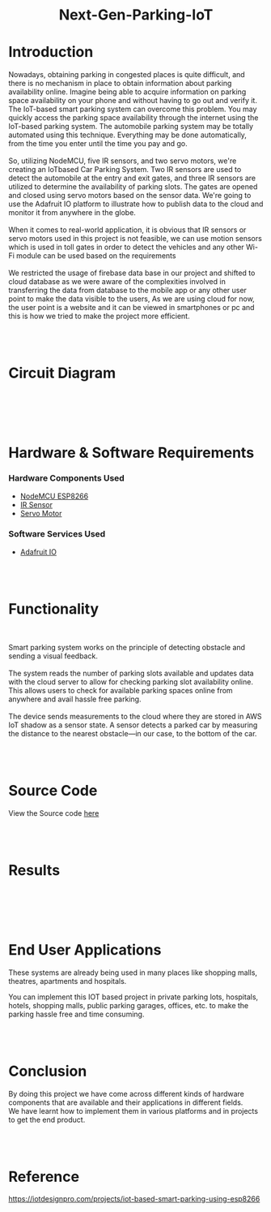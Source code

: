 <div id="top"></div>

<h1 align="center">Next-Gen-Parking-IoT</h1>



<!-- ABOUT THE PROJECT -->


# Introduction
Nowadays, obtaining parking in congested places is quite difficult, and there is no
mechanism in place to obtain information about parking availability online. Imagine
being able to acquire information on parking space availability on your phone and
without having to go out and verify it. The IoT-based smart parking system can
overcome this problem. You may quickly access the parking space availability
through the internet using the IoT-based parking system. The automobile parking
system may be totally automated using this technique. Everything may be done
automatically, from the time you enter until the time you pay and go.
<br><br>
So, utilizing NodeMCU, five IR sensors, and two servo motors, we're creating an IoTbased Car Parking System. Two IR sensors are used to detect the automobile at the
entry and exit gates, and three IR sensors are utilized to determine the availability of
parking slots. The gates are opened and closed using servo motors based on the sensor
data. We're going to use the Adafruit IO platform to illustrate how to publish data to
the cloud and monitor it from anywhere in the globe.
<br><br>
When it comes to real-world application, it is obvious that IR sensors or servo motors
used in this project is not feasible, we can use motion sensors which is used in toll
gates in order to detect the vehicles and any other Wi-Fi module can be used based on
the requirements
<br><br>
We restricted the usage of firebase data base in our project and shifted to cloud
database as we were aware of the complexities involved in transferring the data from
database to the mobile app or any other user point to make the data visible to the users,
As we are using cloud for now, the user point is a website and it can be viewed in
smartphones or pc and this is how we tried to make the project more efficient.

<br><br>

# Circuit Diagram
<br>


<br><br>

# Hardware & Software Requirements

### Hardware Components Used
* [NodeMCU ESP8266](https://en.wikipedia.org/wiki/NodeMCU)
* [IR Sensor](https://www.waveshare.com/wiki/Infrared_Proximity_Sensor)
* [Servo Motor](https://vuejs.org/)
### Software Services Used
* [Adafruit IO](https://io.adafruit.com/)

<br><br>

# Functionality

<br>

Smart parking system works on the principle of detecting obstacle and sending a
visual feedback.
<br><br>
The system reads the number of parking slots available and updates data with the
cloud server to allow for checking parking slot availability online. This allows users
to check for available parking spaces online from anywhere and avail hassle free
parking.
<br><br>
The device sends measurements to the cloud where they are stored in AWS IoT
shadow as a sensor state. A sensor detects a parked car by measuring the distance to
the nearest obstacle—in our case, to the bottom of the car.

<br><br>

# Source Code

View the Source code [here](code.txt)

<br><br>

# Results

<br>

<br><br>

# End User Applications

These systems are already being used in many places like shopping malls,
theatres, apartments and hospitals.

You can implement this IOT based project in private parking lots, hospitals,
hotels, shopping malls, public parking garages, offices, etc. to make the parking
hassle free and time consuming.

<br><br>

# Conclusion

By doing this project we have come across different kinds of hardware components
that are available and their applications in different fields.
<br>
We have learnt how to implement them in various platforms and in projects to get the
end product.

<br><br>

# Reference
https://iotdesignpro.com/projects/iot-based-smart-parking-using-esp8266

